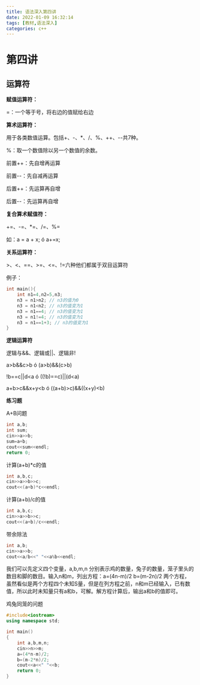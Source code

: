 ```yaml
---
title: 语法深入第四讲
date: 2022-01-09 16:32:14
tags: [教材,语法深入] 
categories: c++
---
```


# 第四讲

## 运算符

**赋值运算符：**

=：一个等于号，将右边的值赋给右边

**算术运算符：**

用于各类数值运算。包括+、-、*、/、%、++、--共7种。

%：取一个数值除以另一个数值的余数。

前置++：先自增再运算

前置--：先自减再运算

后置++：先运算再自增

后置--：先运算再自增

**复合算术赋值符：**

+=、-=、*=、/=、%=

如：a = a + x; ó a+=x;

**关系运算符：**

\>、<、==、>=、<=、!=六种他们都属于双目运算符

例子：

```c++
int main(){
    int n1=4,n2=5,n3;
    n3 = n1>n2; // n3的值为0
    n3 = n1<n2; // n3的值变为1
    n3 = n1==4; // n3的值变为1
    n3 = n1!=4; // n3的值变为1
    n3 = n1==1+3; // n3的值变为1
}
```

**逻辑运算符**

逻辑与&&、逻辑或||、逻辑非!

a>b&&c>b ó (a>b)&&(c>b)

!b==c||d<a ó ((!b)==c)||(d<a)

a+b>c&&x+y<b ó ((a+b)>c)&&((x+y)<b)

**练习题**

A+B问题

```c++
int a,b;
int sum;
cin>>a>>b;
sum=a+b;
cout<<sum<<endl;
return 0;
```

计算(a+b)*c的值

```c++
int a,b,c;
cin>>a>>b>>c;
cout<<(a+b)*c<<endl;
```

计算(a+b)/c的值

```c++
int a,b,c;
cin>>a>>b>>c;
cout<<(a+b)/c<<endl;
```

带余除法

```c++
int a,b;
cin>>a>>b;
cout<<a/b<<" "<<a%b<<endl;
```

我们可以先定义四个变量，a,b,m,n 分别表示鸡的数量，兔子的数量，笼子里头的数目和脚的数目。输入n和m，列出方程：a=(4n-m)/2 b=(m-2n)/2 两个方程，虽然看似是两个方程四个未知S量，但是在列方程之前，n和m已经输入，已有数值，所以此时未知量只有a和b，可解。解方程计算后，输出a和b的值即可。

鸡兔同笼的问题

```c++
#include<iostream>
using namespace std;

int main()
{
    int a,b,m,n;
    cin>>n>>m;
    a=(4*n-m)/2;
    b=(m-2*n)/2;
    cout<<a<<" "<<b;
	return 0;			
}
```

